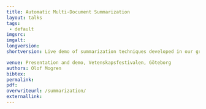 ```yaml
---
title: Automatic Multi-Document Summarization
layout: talks
tags:
 - default
imgsrc: 
imgalt: 
longversion:
shortversion: Live demo of summarization techniques developed in our group at "Vetsnskapsfestivalen" ("Science Festival"). 

venue: Presentation and demo, Vetenskapsfestivalen, Göteborg
authors: Olof Mogren
bibtex: 
permalink:
pdf: 
overwriteurl: /summarization/
externallink: 
---
```



